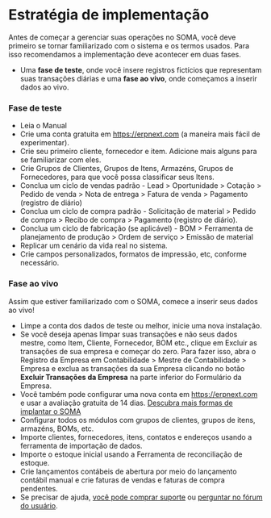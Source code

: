 # Estratégia de implementação


Antes de começar a gerenciar suas operações no SOMA, você deve primeiro se tornar
familiarizado com o sistema e os termos usados. Para isso recomendamos
a implementação deve acontecer em duas fases.


* Uma **fase de teste**, onde você insere registros fictícios que representam suas transações diárias e uma **fase ao vivo**, onde começamos a inserir dados ao vivo.


### Fase de teste


* Leia o Manual
* Crie uma conta gratuita em <https://erpnext.com> (a maneira mais fácil de experimentar).
* Crie seu primeiro cliente, fornecedor e item. Adicione mais alguns para se familiarizar com eles.
* Crie Grupos de Clientes, Grupos de Itens, Armazéns, Grupos de Fornecedores, para que você possa classificar seus Itens.
* Conclua um ciclo de vendas padrão - Lead > Oportunidade > Cotação > Pedido de venda > Nota de entrega > Fatura de venda > Pagamento (registro de diário)
* Conclua um ciclo de compra padrão - Solicitação de material > Pedido de compra > Recibo de compra > Pagamento (registro de diário).
* Conclua um ciclo de fabricação (se aplicável) - BOM > Ferramenta de planejamento de produção > Ordem de serviço > Emissão de material
* Replicar um cenário da vida real no sistema.
* Crie campos personalizados, formatos de impressão, etc, conforme necessário.


### Fase ao vivo


Assim que estiver familiarizado com o SOMA, comece a inserir seus dados ao vivo!


* Limpe a conta dos dados de teste ou melhor, inicie uma nova instalação.
* Se você deseja apenas limpar suas transações e não seus dados mestre, como Item, Cliente, Fornecedor, BOM etc., clique em Excluir as transações de sua empresa e começar do zero. Para fazer isso, abra o Registro da Empresa em Contabilidade > Mestre de Contabilidade > Empresa e exclua as transações da sua Empresa clicando no botão **Excluir Transações da Empresa** na parte inferior do Formulário da Empresa.
* Você também pode configurar uma nova conta em <https://erpnext.com> e usar a avaliação gratuita de 14 dias. [Descubra mais formas de implantar o SOMA](getting-started-with-erpnext)
* Configurar todos os módulos com grupos de clientes, grupos de itens, armazéns, BOMs, etc.
* Importe clientes, fornecedores, itens, contatos e endereços usando a ferramenta de importação de dados.
* Importe o estoque inicial usando a Ferramenta de reconciliação de estoque.
* Crie lançamentos contábeis de abertura por meio do lançamento contábil manual e crie faturas de vendas e faturas de compra pendentes.
* Se precisar de ajuda, [você pode comprar suporte](https://erpnext.com/pricing) ou [perguntar no fórum do usuário](https://discuss.erpnext.com).
